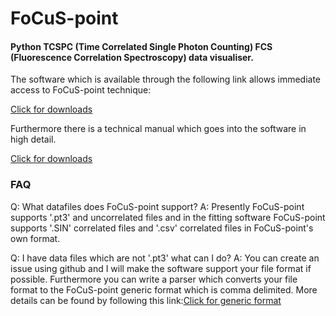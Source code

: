 
<html>
<head>
</head>
<body>
<H1>FoCuS-point</H1>

<H4>Python TCSPC (Time Correlated Single Photon Counting) FCS (Fluorescence Correlation Spectroscopy)  data visualiser. </H4>

<p> The software which is available through the following link allows immediate access to FoCuS-point technique:
<p><a href ="http://sara.molbiol.ox.ac.uk/dwaithe/download_page.html#FoCuS">Click for downloads</a></p>
<p>Furthermore there is a technical manual which goes into the software in high detail.</p>
<p><a href ="http://sara.molbiol.ox.ac.uk/dwaithe/download_page.html#FoCuS-manual">Click for downloads</a></p>

<h3>FAQ</h3>
<p>Q: What datafiles does FoCuS-point support? A: Presently FoCuS-point supports '.pt3' and uncorrelated files and in the fitting software FoCuS-point supports '.SIN' correlated files and '.csv' correlated files in FoCuS-point's own format.
<p>Q: I have data files which are not '.pt3' what can I do?  A: You can create an issue using github and I will make the software support your file format if possible. Furthermore you can write a parser which converts your file format to the FoCuS-point generic format which is comma delimited. More details can be found by following this link:<a href ="http://sara.molbiol.ox.ac.uk/dwaithe/download_page.html#FoCuS-generic">Click for generic format</a></p>

</body>
</html>